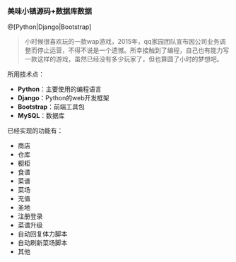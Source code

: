 ### 美味小镇源码+数据库数据

@[Python|Django|Bootstrap]

>小时候很喜欢玩的一款wap游戏，2015年，qq家园团队宣布因公司业务调整而停止运营，不得不说是一个遗憾。所幸接触到了编程，自己也有能力写一款这样的游戏，虽然已经没有多少玩家了，但也算圆了小时的梦想吧。

所用技术点：
- **Python**：主要使用的编程语言
- **Django**：Python的web开发框架
- **Bootstrap**：前端工具包
- **MySQL**：数据库

已经实现的功能有：
- 商店
- 仓库
- 橱柜
- 食谱
- 菜谱
- 菜场
- 充值
- 圣地
- 注册登录
- 菜谱升级
- 自动回复体力脚本
- 自动刷新菜场脚本
- 其他
